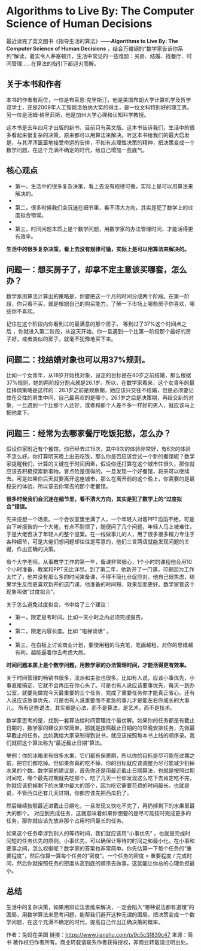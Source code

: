# Algorithms to Live By: The Computer Science of Human Decisions

最近读完了英文图书《指导生活的算法》——**Algorithms to Live By: The Computer Science of Human Decisions** ，结合万维钢的“数学家告诉你系列”解读，着实令人茅塞顿开，生活中常见的一些难题：买房、结婚、找餐厅、时间管理……在算法的指引下都迎刃而解。

## 关于本书和作者

本书的作者有两位，一位是布莱恩·克里斯汀，他是美国布朗大学计算机学及哲学双学士，还是2009年人工智能洛伯纳大奖的得主，是一位文科特别好的理工男。另一位是汤姆·格里菲斯，他是加州大学心理和认知科学教授。

这本书是去年四月才出版的新书，目前只有英文版。这本书告诉我们，生活中的很多看起来很复杂的决策，原来都可以用算法来解决。听这本书给我们的最大启发是，与其浑浑噩噩地接受命运的安排，不如有点理性决策的精神，把决策变成一个数学问题，在这个充满不确定的时代，给自己增加一些底气。

## 核心观点

- 第一，生活中的很多复杂决策，看上去没有规律可循，实际上是可以用算法来解决的。
- 
- 第二，很多时候我们会沉迷在细节里，看不清大方向，其实是犯了数学上的过度拟合错误。
- 
- 第三，时间问题本质上是个数学问题，用数学家的办法管理时间，才能活得更有效率。

**生活中的很多复杂决策，看上去没有规律可循，实际上是可以用算法来解决的。** 

## 问题一：想买房子了，却拿不定主意该买哪套，怎么办？

数学家用算法计算出的策略是，你要把这一个月的时间分成两个阶段。在第一阶段，你只看不买，就是根据自己的购买能力，了解一下市场上哪些房子你喜欢，哪些你不喜欢。

记住在这个阶段内你看到过的最满意的那个房子。 等到过了37%这个时间点之后 ，你就进入第二阶段，从这天开始，你一旦遇到一个比第一阶段那个最好的房子好，或者类似的房子，就毫不犹豫地买下来。

## 问题二：找结婚对象也可以用37%规则。

比如一个女青年，从18岁开始找对象，设定的目标是在40岁之前结婚，那么根据37%规则，她的两阶段分割点就是26.1岁。所以，在数学家看来，这个女青年的最佳择偶策略是这样的：26.1岁之前是观察期，她应该只交往不结婚，但是必须要记住在交往的男生中间，自己最喜欢的是哪个。26.1岁之后是决策期，再结交新的对象，一旦遇到一个比那个人还好，或者和那个人差不多一样好的男人，就应该马上把他拿下。

## 问题三：经常为去哪家餐厅吃饭犯愁，怎么办？

假设你家附近有个餐馆，你已经去过15次，其中9次的体验非常好，有6次的体验不怎么好。你打算明天晚上出去吃饭，那么你是否应该尝试一个新的餐馆呢？数学家提醒我们，计算的关键在于时间因素，假设你还打算在这个城市住很久，那你就应该去积极探索新事物，冒点险是值得的，一旦发现一个好餐馆，将来可以继续去。可是如果你后天就要离开这座城市，那么在离开前的这个晚上，你需要的是最稳妥的体验，所以该去你常去的那个老餐馆。

**很多时候我们会沉迷在细节里，看不清大方向，其实是犯了数学上的“过度拟合”错误。** 

先来设想一个场景。一个会议室里坐满了人，一个年轻人对着PPT滔滔不绝，可是台下听报告的一个大佬，有点不耐烦了，随便问了几个问题，年轻人马上被难住，于是大佬否决了年轻人的整个提案。在一线做事儿的人，用了很多很多精力专注于各种细节，可是大佬们想问题却往往是写意的，他们三言两语就能发现问题的关键，作出正确的决策。

有个大学老师，从事教学工作的第一年，备课非常细心，1个小时的课程他会用10个小时准备，教案和PPT无比详尽。到了第二年，他新开了一门课，可是因为工作太忙了，他并没有那么多的时间来备课，不得不简化仓促应对。他自己很焦虑，结果学生反而更喜欢新开的这门课。他准备的时间短，效果反而更好。数学家管这个现象叫做“过度拟合”。

关于怎么避免过度拟合，书中给了三个建议：

- 第一，限定思考时间。比如一天小时之内必须完成报告。
- 
- 第二，限定内容长度。比如 “电梯谈话” 。
- 
- 第三，在白板上讨论商业计划，要使用粗的马克笔，笔画越粗，对你的思维越有利，越能逼着你去考虑大局。

**时间问题本质上是个数学问题，用数学家的办法管理时间，才能活得更有效率。** 

关于时间管理的畅销书很多，流派和主张也很多。比如有人说，应该小事优先，小事直接搞定，它就不会再压在你心头了。可是也有人说应该要事优先，每天一到办公室，就要先做完今天最重要的三个任务，完成了重要任务你才能真正省心。还有人说应该急事优先，可是也有人说重要而不紧急的事儿才是能左右你成长的大事儿。 所有这些说法，其实都是心法，而不是算法，是艺术，而不是技术。

数学家思考的是，找到一套算法给时间管理找个最优解。如果你的任务都是有截止日期的，数学家的建议非常简单，那就是按照截止日期的的早晚安排任务，先做最早截止的任务。比如我给大家录制得到说书，就应该按照每本书上线的顺序录。我们就把这个算法称为“最近截止日期”算法。

举例：你的冰箱里有很多水果，它们都有保质期，所以你的目标是尽可能在过期之前，把它们都吃掉。但如果你真的吃不掉，你的目标就应该调整为尽可能减少扔掉水果的个数。数学家的建议是，首先你还是用最近截止日期算法，也就是按照过期时间吃，哪个最先过期就先吃那个。吃了几天一旦你发现这么吃下去肯定吃不完，你就应该扔掉剩下的水果中最大的那个，因为吃它需要花费的时间最长。也就是说，不管西瓜还有几天过期，你都应该先把西瓜扔了。

然后继续按照最近进截止日期吃，一旦发现又快吃不完了，再扔掉剩下的水果里最大的那个。 对应到完成任务，这就意味着如果你想要的是尽可能按时完成更多的任务，那你就应该先放弃那个占用时间最长的任务。

如果这个任务牵涉到别人的等待时间，我们就应该用“小事优先” ，也就是完成时间短的任务优先的原则。小事优先，可以确保让等待的时间之和最小化。在小事和要事之间，怎么权衡呢？数学家的答案也非常简单。你先估算一下每个任务的“重要程度”，然后你算一算每个任务的“密度”。一个任务的密度 = 重要程度 / 完成时间，然后你就按照任务的密度从高到底的顺序去做事。这就能让你总的心理负担最小。

## 总结

生活中的复杂决策，如果用辩证法思维来解决，一定会陷入“哪种说法都有道理”的困局，用数学算法来思考问题，能帮我们避开这种无谓的困局，把决策变成一个数学问题，在这个充满不确定的时代，提高自己作出正确决策的概率。

作者：兔妈在美国
链接：https://www.jianshu.com/p/9c5c3f839c47
来源：简书
著作权归作者所有。商业转载请联系作者获得授权，非商业转载请注明出处。
